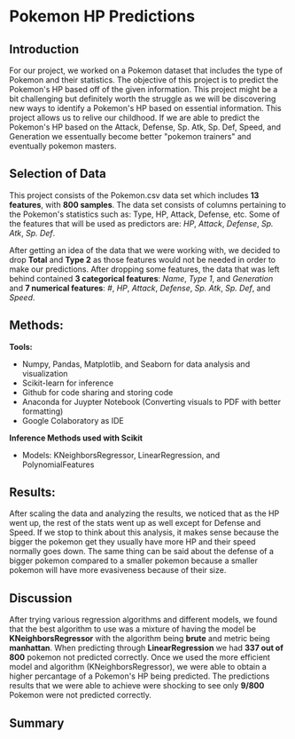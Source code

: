 # Pokemon HP Predictions

## Introduction
For our project, we worked on a Pokemon dataset that includes the type of Pokemon and their statistics. The objective of this 
project is to predict the Pokemon's HP based off of the given information. This project might be a bit challenging 
but definitely worth the struggle as we will be discovering new ways to identify a Pokemon's HP based on essential information. This project allows us 
to relive our childhood. If we are able to predict the Pokemon's HP based on the Attack, Defense, Sp. Atk, Sp. Def, Speed, and Generation we essentually become better "pokemon trainers" and eventually pokemon masters.

## Selection of Data

This project consists of the Pokemon.csv data set which includes **13 features**, with **800 samples**. The data set consists of columns pertaining to the 
Pokemon's statistics such as: Type, HP, Attack, Defense, etc. Some of the features that will be used as predictors are: _HP_, _Attack_, _Defense_, 
_Sp. Atk_, _Sp. Def_. 

After getting an idea of the data that we were working with, we decided to drop **Total** and **Type 2** as those features would not be needed 
in order to make our predictions. After dropping some features, the data that was left behind contained **3 categorical features**: _Name_, _Type 1_, and _Generation_ and **7 numerical features**: 
_#_, _HP_, _Attack_, _Defense_, _Sp. Atk_, _Sp. Def_, and _Speed_.

## Methods:
**Tools:**

- Numpy, Pandas, Matplotlib, and Seaborn for data analysis and visualization
- Scikit-learn for inference
- Github for code sharing and storing code
- Anaconda for Juypter Notebook (Converting visuals to PDF with better formatting)
- Google Colaboratory as IDE

**Inference Methods used with Scikit**
- Models: KNeighborsRegressor, LinearRegression, and PolynomialFeatures

## Results:

After scaling the data and analyzing the results, we noticed that as the HP went up, the rest of the stats went up as well except for Defense and Speed. If we stop to think about this analysis, it makes sense because the bigger the pokemon get they usually have more HP and their speed normally goes down. The same thing can be said about the defense of a bigger pokemon compared to a smaller pokemon because a smaller pokemon will have more evasiveness because of their size. 

## Discussion

After trying various regression algorithms and different models, we found that the best algorithm to use was a mixture of having the model be **KNeighborsRegressor** with the algorithm being **brute** and metric being **manhattan**. When predicting through **LinearRegression** we had **337 out of 800** pokemon not predicted correctly. Once we used the more efficient model and algorithm (KNeighborsRegressor), we were able to obtain a higher percantage of a Pokemon's HP being predicted. The predictions results that we were able to achieve were shocking to see only **9/800** Pokemon were not predicted correctly.

## Summary

